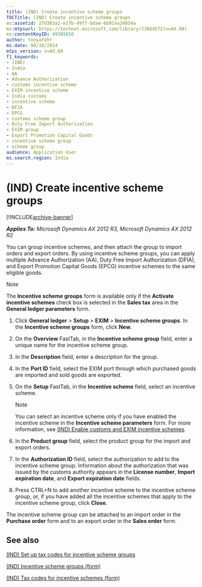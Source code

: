 ```yaml
---
title: (IND) Create incentive scheme groups
TOCTitle: (IND) Create incentive scheme groups
ms:assetid: 27d303a2-e17b-49f7-bdae-6b91ea24854a
ms:mtpsurl: https://technet.microsoft.com/library/JJ664572(v=AX.60)
ms:contentKeyID: 49385650
author: tonyafehr
ms.date: 04/18/2014
mtps_version: v=AX.60
f1_keywords:
- (IND)
- India
- AA
- Advance Authorization
- customs incentive scheme
- EXIM incentive scheme
- India customs
- incentive scheme
- DFIA
- EPCG
- customs scheme group
- Duty Free Import Authorization
- EXIM group
- Export Promotion Capital Goods
- incentive scheme group
- scheme group
audience: Application User
ms.search.region: India
---
```


# (IND) Create incentive scheme groups 


[!INCLUDE[archive-banner](includes/archive-banner.md)]


_**Applies To:** Microsoft Dynamics AX 2012 R3, Microsoft Dynamics AX 2012 R2_

You can group incentive schemes, and then attach the group to import orders and export orders. By using incentive scheme groups, you can apply multiple Advance Authorization (AA), Duty Free Import Authorization (DFIA), and Export Promotion Capital Goods (EPCG) incentive schemes to the same eligible goods.


> [!NOTE]
> <P>The <STRONG>Incentive scheme groups</STRONG> form is available only if the <STRONG>Activate incentive schemes</STRONG> check box is selected in the <STRONG>Sales tax</STRONG> area in the <STRONG>General ledger parameters</STRONG> form.</P>



1.  Click **General ledger** \> **Setup** \> **EXIM** \> **Incentive scheme groups**. In the **Incentive scheme groups** form, click **New**.

2.  On the **Overview** FastTab, in the **Incentive scheme group** field, enter a unique name for the incentive scheme group.

3.  In the **Description** field, enter a description for the group.

4.  In the **Port ID** field, select the EXIM port through which purchased goods are imported and sold goods are exported.

5.  On the **Setup** FastTab, in the **Incentive scheme** field, select an incentive scheme.
    

    > [!NOTE]
    > <P>You can select an incentive scheme only if you have enabled the incentive scheme in the <STRONG>Incentive scheme parameters</STRONG> form. For more information, see <A href="ind-enable-customs-and-exim-incentive-schemes.md">(IND) Enable customs and EXIM incentive schemes</A>.</P>



6.  In the **Product group** field, select the product group for the import and export orders.

7.  In the **Authorization ID** field, select the authorization to add to the incentive scheme group. Information about the authorization that was issued by the customs authority appears in the **License number**, **Import expiration date**, and **Export expiration date** fields.

8.  Press CTRL+N to add another incentive scheme to the incentive scheme group, or, if you have added all the incentive schemes that apply to the incentive scheme group, click **Close**.

The incentive scheme group can be attached to an import order in the **Purchase order** form and to an export order in the **Sales order** form.

## See also

[(IND) Set up tax codes for incentive scheme groups](ind-set-up-tax-codes-for-incentive-scheme-groups.md)

[(IND) Incentive scheme groups (form)](https://technet.microsoft.com/library/jj664715\(v=ax.60\))

[(IND) Tax codes for incentive schemes (form)](https://technet.microsoft.com/library/jj664578\(v=ax.60\))

  


